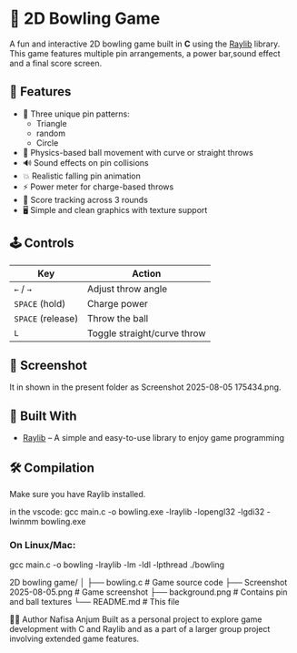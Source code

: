  # 🎳 2D Bowling Game

A fun and interactive 2D bowling  game built in **C** using the [Raylib](https://www.raylib.com/) library. This game features multiple pin arrangements, a power bar,sound effect and a final score screen.

## 🚀 Features

- 🎯 Three unique pin patterns:
  - Triangle
  - random
  - Circle
- 🎳 Physics-based ball movement with curve or straight throws
- 🔊 Sound effects on pin collisions
- 💥 Realistic falling pin animation
- ⚡ Power meter for charge-based throws
- 🧮 Score tracking across 3 rounds
- 🖥️ Simple and clean graphics with texture support

## 🕹️ Controls

| Key               | Action                           |
|----------------   |----------------------------------|
| `←` / `→`         | Adjust throw angle               |
| `SPACE` (hold)    | Charge power                     |
| `SPACE` (release) | Throw the ball                   |
| `L`               | Toggle straight/curve throw      |

## 📸 Screenshot
 It in shown in the present folder as Screenshot 2025-08-05 175434.png.
     

## 🧱 Built With

- [Raylib](https://www.raylib.com/) – A simple and easy-to-use library to enjoy game programming

## 🛠️ Compilation

Make sure you have Raylib installed.

in the vscode:
gcc main.c -o bowling.exe -lraylib -lopengl32 -lgdi32 -lwinmm
bowling.exe


### On Linux/Mac:


gcc main.c -o bowling -lraylib -lm -ldl -lpthread
./bowling


2D bowling game/
│
├── bowling.c                         # Game source code
├── Screenshot 2025-08-05.png         # Game screenshot
├── background.png                    # Contains pin and ball textures
└── README.md                         # This file


🧑‍💻 Author
Nafisa Anjum
Built as a personal project to explore game development with C and Raylib and as a part of a larger group project involving extended game features.
